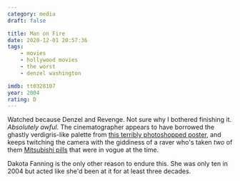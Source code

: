 ```yaml
---
category: media
draft: false

title: Man on Fire
date: 2020-12-01 20:57:36
tags:
    - movies
    - hollywood movies
    - the worst
    - denzel washington

imdb: tt0328107
year: 2004
rating: D
---
```


Watched because Denzel and Revenge. Not sure why I bothered finishing it. _Absolutely awful_. The cinematographer appears to have borrowed the ghastly verdigris-like palette from [this terribly photoshopped poster](/misc/m/man-on-fire-poster.jpg), and keeps twitching the camera with the giddiness of a raver who's taken _two_ of them [Mitsubishi pills](https://www.vice.com/en/article/8xykza/the-rise-and-fall-of-red-mitsubishis-the-ecstasy-pill-that-terrified-australia) that were in vogue at the time.

Dakota Fanning is the only other reason to endure this. She was only ten in 2004 but acted like she'd been at it for at least three decades.
